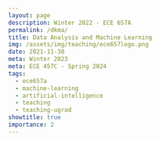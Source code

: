 ```yaml
---
layout: page
description: Winter 2022 - ECE 657A
permalink: /dkma/
title: Data Analysis and Machine Learning
img: /assets/img/teaching/ece657logo.png
date: 2021-11-30
meta: Winter 2023
meta: ECE 457C - Spring 2024
tags:
  - ece657a
  - machine-learning
  - artificial-intelligence
  - teaching
  - teaching-ugrad
showtitle: true
importance: 2
---
```


